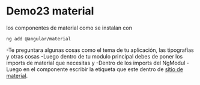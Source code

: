 # Demo23 material

los componentes de material como se instalan con

```
ng add @angular/material
```

-Te preguntara algunas cosas como el tema de tu aplicación, las tipografías y otras cosas
-Luego dentro de tu modulo principal debes de poner los imports de material que necesitas y 
-Dentro de los imports del NgModul
-Luego en el componente escribir la etiqueta que este dentro de [sitio de material](https://material.angular.io/components/categories).